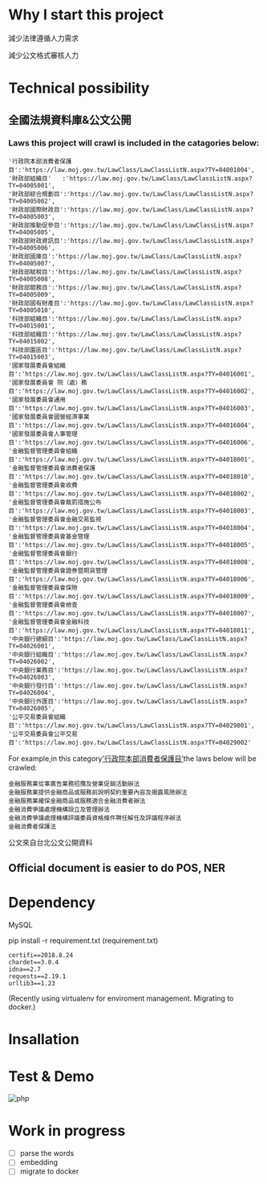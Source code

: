 # Why I start this project
減少法律遵循人力需求

減少公文格式審核人力

# Technical possibility

## 全國法規資料庫&公文公開
### Laws this project will crawl is included in the catagories below:
    '行政院本部消費者保護目':'https://law.moj.gov.tw/LawClass/LawClassListN.aspx?TY=04001004',
    '財政部組織目'   :'https://law.moj.gov.tw/LawClass/LawClassListN.aspx?TY=04005001',
    '財政部綜合規劃目':'https://law.moj.gov.tw/LawClass/LawClassListN.aspx?TY=04005002',
    '財政部國際財政目':'https://law.moj.gov.tw/LawClass/LawClassListN.aspx?TY=04005003',
    '財政部推動促參目':'https://law.moj.gov.tw/LawClass/LawClassListN.aspx?TY=04005005',
    '財政部財政資訊目':'https://law.moj.gov.tw/LawClass/LawClassListN.aspx?TY=04005006',
    '財政部國庫目':'https://law.moj.gov.tw/LawClass/LawClassListN.aspx?TY=04005007',
    '財政部賦稅目':'https://law.moj.gov.tw/LawClass/LawClassListN.aspx?TY=04005008',
    '財政部關務目':'https://law.moj.gov.tw/LawClass/LawClassListN.aspx?TY=04005009',
    '財政部國有財產目':'https://law.moj.gov.tw/LawClass/LawClassListN.aspx?TY=04005010',
    '科技部組織目':'https://law.moj.gov.tw/LawClass/LawClassListN.aspx?TY=04015001',    
    '科技部組織目':'https://law.moj.gov.tw/LawClass/LawClassListN.aspx?TY=04015002',
    '科技部園區目':'https://law.moj.gov.tw/LawClass/LawClassListN.aspx?TY=04015003',
    '國家發展委員會組織目':'https://law.moj.gov.tw/LawClass/LawClassListN.aspx?TY=04016001',
    '國家發展委員會 院（處）務目':'https://law.moj.gov.tw/LawClass/LawClassListN.aspx?TY=04016002',
    '國家發展委員會通用目':'https://law.moj.gov.tw/LawClass/LawClassListN.aspx?TY=04016003',
    '國家發展委員會國營經濟事業目':'https://law.moj.gov.tw/LawClass/LawClassListN.aspx?TY=04016004',
    '國家發展委員會人事管理目':'https://law.moj.gov.tw/LawClass/LawClassListN.aspx?TY=04016006',
    '金融監督管理委員會組織目':'https://law.moj.gov.tw/LawClass/LawClassListN.aspx?TY=04018001',
    '金融監督管理委員會消費者保護目':'https://law.moj.gov.tw/LawClass/LawClassListN.aspx?TY=04018010',
    '金融監督管理委員會收費目':'https://law.moj.gov.tw/LawClass/LawClassListN.aspx?TY=04018002',
    '金融監督管理委員會裁罰措施公布目':'https://law.moj.gov.tw/LawClass/LawClassListN.aspx?TY=04018003',
    '金融監督管理委員會金融交易監視目':'https://law.moj.gov.tw/LawClass/LawClassListN.aspx?TY=04018004',
    '金融監督管理委員會基金管理目':'https://law.moj.gov.tw/LawClass/LawClassListN.aspx?TY=04018005',
    '金融監督管理委員會銀行目':'https://law.moj.gov.tw/LawClass/LawClassListN.aspx?TY=04018008',
    '金融監督管理委員會證券暨期貨管理目':'https://law.moj.gov.tw/LawClass/LawClassListN.aspx?TY=04018006',
    '金融監督管理委員會保險目':'https://law.moj.gov.tw/LawClass/LawClassListN.aspx?TY=04018009',
    '金融監督管理委員會檢查目':'https://law.moj.gov.tw/LawClass/LawClassListN.aspx?TY=04018007',
    '金融監督管理委員會金融科技目':'https://law.moj.gov.tw/LawClass/LawClassListN.aspx?TY=04018011',
    '中央銀行總綱目':'https://law.moj.gov.tw/LawClass/LawClassListN.aspx?TY=04026001',
    '中央銀行組織目':'https://law.moj.gov.tw/LawClass/LawClassListN.aspx?TY=04026002',
    '中央銀行業務目':'https://law.moj.gov.tw/LawClass/LawClassListN.aspx?TY=04026003',
    '中央銀行發行目':'https://law.moj.gov.tw/LawClass/LawClassListN.aspx?TY=04026004',
    '中央銀行外匯目':'https://law.moj.gov.tw/LawClass/LawClassListN.aspx?TY=04026005',
    '公平交易委員會組織目':'https://law.moj.gov.tw/LawClass/LawClassListN.aspx?TY=04029001',
    '公平交易委員會公平交易目':'https://law.moj.gov.tw/LawClass/LawClassListN.aspx?TY=04029002'
    
For example,in  this category['行政院本部消費者保護目'](https://law.moj.gov.tw/LawClass/LawClassListN.aspx?TY=04001004')the laws below will be crawled:

    金融服務業從事廣告業務招攬及營業促銷活動辦法
    金融服務業提供金融商品或服務前說明契約重要內容及揭露風險辦法
    金融服務業確保金融商品或服務適合金融消費者辦法
    金融消費爭議處理機構設立及管理辦法
    金融消費爭議處理機構評議委員資格條件聘任解任及評議程序辦法
    金融消費者保護法

公文來自台北公文公開資料
## Official document is easier to do POS, NER


# Dependency
MySQL

pip install -r requirement.txt
(requirement.txt)
```
certifi==2018.8.24
chardet==3.0.4
idna==2.7
requests==2.19.1
urllib3==1.23
```

(Recently using virtualenv for enviroment management. Migrating to docker.)

# Insallation


# Test & Demo
![php](https://imgur.com/Uc8SP1f.jpg)

# Work in progress
  - [ ] parse the words
  - [ ] embedding
  - [ ] migrate to docker 
